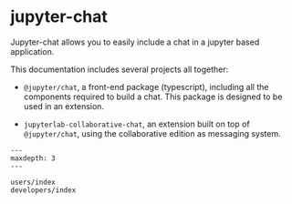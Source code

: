 # jupyter-chat

Jupyter-chat allows you to easily include a chat in a jupyter based application.

This documentation includes several projects all together:

- `@jupyter/chat`, a front-end package (typescript), including all the components
required to build a chat. This package is designed to be used in an extension.

- `jupyterlab-collaborative-chat`, an extension built on top of `@jupyter/chat`, using
the collaborative edition as messaging system.

```{toctree}
---
maxdepth: 3
---

users/index
developers/index
```
